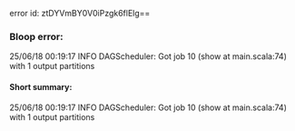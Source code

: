 error id: ztDYVmBY0V0iPzgk6flElg==
### Bloop error:

25/06/18 00:19:17 INFO DAGScheduler: Got job 10 (show at main.scala:74) with 1 output partitions
#### Short summary: 

25/06/18 00:19:17 INFO DAGScheduler: Got job 10 (show at main.scala:74) with 1 output partitions